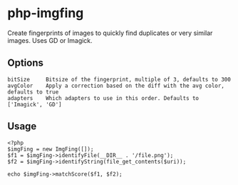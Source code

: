 # php-imgfing

Create fingerprints of images to quickly find 
duplicates or very similar images. Uses GD or Imagick.

## Options

    bitSize     Bitsize of the fingerprint, multiple of 3, defaults to 300
    avgColor    Apply a correction based on the diff with the avg color, defaults to true
    adapters    Which adapters to use in this order. Defaults to ['Imagick', 'GD']
    

## Usage

    <?php
    $imgFing = new ImgFing([]);
    $f1 = $imgFing->identifyFile(__DIR__ . '/file.png');
    $f2 = $imgFing->identifyString(file_get_contents($uri));
    
    echo $imgFing->matchScore($f1, $f2);
    


